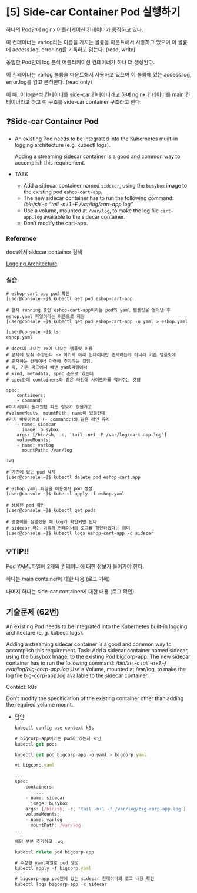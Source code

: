 



# [5] Side-car Container Pod 실행하기

하나의 Pod안에 nginx 어플리케이션 컨테이너가 동작하고 있다.

이 컨테이너는 varlog라는 이름을 가지는 볼륨을 마운트해서 사용하고 있으며 이 볼륨에 access.log, error.log를 기록하고 읽는다. (read, write)

동일한 Pod안데 log 분석 어플리케이션 컨테이너가 하나 더 생성된다.

이 컨테이너는 varlog 볼륨을 마운트해서 사용하고 있으며 이 볼륨에 있는 access.log, error.log를 읽고 분석한다. (read only)

이 때, 이 log분석 컨테이너를 side-car 컨테이너라고 하며 nginx 컨테이너를 main 컨테이너라고 하고 이 구조를 side-car container 구조라고 한다.

## ❓Side-car Container Pod

- An existing Pod needs to be integrated into the Kubernetes muilt-in logging architecture (e.g. kubectl logs).
    
    Adding a streaming sidecar container is a good and common way to accomplish this requirement.
- TASK
    
    
    - Add a sidecar container named `sidecar`, using the `busybox` image to the existing pod `eshop-cart-app`.
    - The new sidecar container has to run the following command: */bin/sh -c “tail -n+1 -F /var/log/cart-app.log”*
    - Use a volume, mounted at `/var/log`, to make the log file `cart-app.log` available to the sidecar container.
    - Don’t modify the cart-app.

### Reference

docs에서 sidecar container 검색

[Logging Architecture](https://kubernetes.io/docs/concepts/cluster-administration/logging/)

### 실습

```docker
# eshop-cart-app pod 확인
[user@console ~]$ kubectl get pod eshop-cart-app

# 현재 running 중인 eshop-cart-app이라는 pod의 yaml 템플릿을 얻어낸 후 eshop.yaml 파일이라는 이름으로 저장
[user@console ~]$ kubectl get pod eshop-cart-app -o yaml > eshop.yaml

[user@console ~]$ ls
eshop.yaml

# docs에 나오는 ex에 나오는 템플릿 이용
# 문제에 맞춰 수정한다 -> 여기서 아래 컨테이너만 존재하는게 아니라 기존 탬플릿에
# 존재하는 컨테이너 아래에 추가하는 것임.
# 즉, 기존 파드에서 빼낸 yaml파일에서
# kind, metadata, spec 순으로 있는데
# spec안에 containers와 같은 라인에 사이드카를 적어주는 것임

spec:
	containers:
	- command:
#여기서부터 원래있던 파드 정보가 있을거고 
#volumeMouts, mountPath, name이 있을건데
#거기 바로아래에 (- command:)와 같은 라인 유지
	- name: sidecar
	  image: busybox
    args: [/bin/sh, -c, 'tail -n+1 -F /var/log/cart-app.log']
    volumeMounts:
    - name: varlog
      mountPath: /var/log

:wq

# 기존에 있는 pod 삭제
[user@console ~]$ kubectl delete pod eshop-cart.app

# eshop.yaml 파일을 이용해서 pod 생성
[user@console ~]$ kubectl apply -f eshop.yaml

# 생성된 pod 확인
[user@console ~]$ kubectl get pods

# 명령어를 실행했을 때 log가 확인되면 된다.
# sidecar 라는 이름의 컨테이너의 로그를 확인하겠다는 의미
[user@console ~]$ kubectl logs eshop-cart-app -c sidecar

```

## 💡TIP!!

Pod YAML파일에 2개의 컨테이너에 대한 정보가 들어가야 한다.

하나는 main container에 대한 내용 (로그 기록)

나머지 하나는 side-car container에 대한 내용 (로그 확인)

## 기출문제 (62번)

An existing Pod needs to be integrated into the Kubernetes built-in logging architecture (e. g. kubectl logs).

Adding a streaming sidecar container is a good and common way to accomplish this requirement. Task: Add a sidecar container named sidecar, using the busybox Image, to the existing Pod bigcorp-app. The new sidecar container has to run the following command: */bin/sh -c tail -n+1 -f /var/log/big-corp-app.log* Use a Volume, mounted at /var/log, to make the log file big-corp-app.log available to the sidecar container.

Context: k8s

Don’t modify the specification of the existing container other than adding the required volume mount.

- 답안
    
    ```jsx
    kubectl config use-context k8s
    
    ```
    
    ```jsx
    # bigcorp-app이라는 pod가 있는지 확인
    kubectl get pods
    
    ```
    
    ```jsx
    kubectl get pod bigcorp-app -o yaml > bigcorp.yaml
    
    ```
    
    ```jsx
    vi bigcorp.yaml
    
    ...
    spec:
    	containers:
    		...
    	- name: sidecar
    	  image: busybox
        args: [/bin/sh, -c, 'tail -n+1 -f /var/log/big-corp-app.log']
        volumeMounts:
        - name: varlog
          mountPath: /var/log
    ...
    
    해당 부분 추가하고 :wq
    
    ```
    
    ```jsx
    kubectl delete pod bigcorp-app
    
    ```
    
    ```jsx
    # 수정한 yaml파일로 pod 생성
    kubectl apply -f bigcorp.yaml
    
    ```
    
    ```jsx
    # bigcorp-app pod안에 있는 sidecar 컨테이너의 로그 내용 확인
    kubectl logs bigcorp-app -c sidecar
    
    ```
